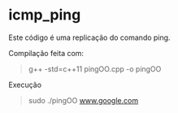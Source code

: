 # icmp_ping
Este código é uma replicação do comando ping.

Compilação feita com:
> g++ -std=c++11 pingOO.cpp -o pingOO

Execução 
> sudo ./pingOO www.google.com
